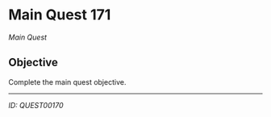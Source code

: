 # Main Quest 171

*Main Quest*

## Objective
Complete the main quest objective.

---
*ID: QUEST00170*